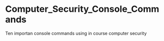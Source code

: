 # Computer_Security_Console_Commands
Ten importan console commands using in course computer security 

